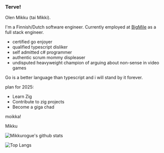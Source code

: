 ### Terve!

Olen Mikku (tai Mikki).

I'm a Finnish/Dutch software engineer. Currently employed at [BigMile](https://www.bigmile.eu) as a full stack engineer.

- certified go enjoyer
- qualified typescript disliker
- self admitted c# programmer
- authentic scrum mommy displeaser
- undisputed heavyweight champion of arguing about non-sense in video games

Go is a better language than typescript and i will stand by it forever.

plan for 2025:
- Learn Zig
- Contribute to zig projects
- Become a giga chad

moikka!

Mikku

![Mikkurogue's github stats](https://github-readme-stats.vercel.app/api?username=mikkurogue&theme=catppuccin&bg_color=1e1e2e&text_color=cdd6f4&icon_color=cba6f7&title_color=94e2d5&show_icons=true)

![Top Langs](https://github-readme-stats.vercel.app/api/top-langs/?username=mikkurogue&layout=compact&theme=catppuccin&bg_color=1e1e2e&text_color=cdd6f4&icon_color=cba6f7&title_color=94e2d5)

<!--
**Mikkelzu/mikkelzu** is a ✨ _special_ ✨ repository because its `README.md` (this file) appears on your GitHub profile.

Here are some ideas to get you started:

- 🔭 I’m currently working on ...
- 🌱 I’m currently learning ...
- 👯 I’m looking to collaborate on ...
- 🤔 I’m looking for help with ...
- 💬 Ask me about ...
- 📫 How to reach me: ...
- 😄 Pronouns: ...
- ⚡ Fun fact: ...
-->
